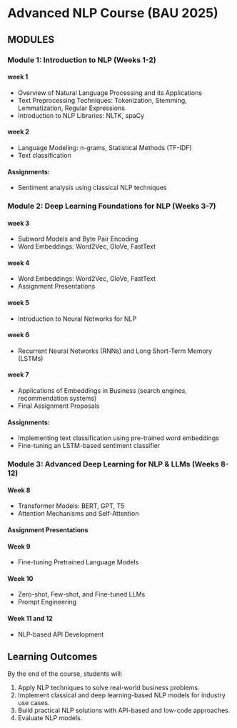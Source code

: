 
# Advanced NLP Course (BAU 2025)


## MODULES
### Module 1: Introduction to NLP (Weeks 1-2)
#### week 1

* Overview of Natural Language Processing and its Applications
* Text Preprocessing Techniques: Tokenization, Stemming, Lemmatization, Regular Expressions
* Introduction to NLP Libraries: NLTK, spaCy
#### week 2

* Language Modeling: n-grams, Statistical Methods (TF-IDF)
* Text classification

#### Assignments:

* Sentiment analysis using classical NLP techniques 
### Module 2: Deep Learning Foundations for NLP (Weeks 3-7)
#### week 3

* Subword Models and Byte Pair Encoding
* Word Embeddings: Word2Vec, GloVe, FastText
#### week 4

* Word Embeddings: Word2Vec, GloVe, FastText
* Assignment Presentations
#### week 5

* Introduction to Neural Networks for NLP
#### week 6

* Recurrent Neural Networks (RNNs) and Long Short-Term Memory (LSTMs)

#### week 7

* Applications of Embeddings in Business (search engines, recommendation systems)
* Final Assignment Proposals
#### Assignments:

* Implementing text classification using pre-trained word embeddings
* Fine-tuning an LSTM-based sentiment classifier

### Module 3: Advanced Deep Learning for NLP & LLMs (Weeks 8-12)
#### Week 8

* Transformer Models: BERT, GPT, T5
* Attention Mechanisms and Self-Attention

#### Assignment Presentations
#### Week 9

* Fine-tuning Pretrained Language Models

#### Week 10

* Zero-shot, Few-shot, and Fine-tuned LLMs
* Prompt Engineering

#### Week 11 and 12
* NLP-based API Development
## Learning Outcomes
By the end of the course, students will:
1. Apply NLP techniques to solve real-world business problems.
2. Implement classical and deep learning-based NLP models for industry use cases.
3. Build practical NLP solutions with API-based and low-code approaches.
4. Evaluate NLP models.
